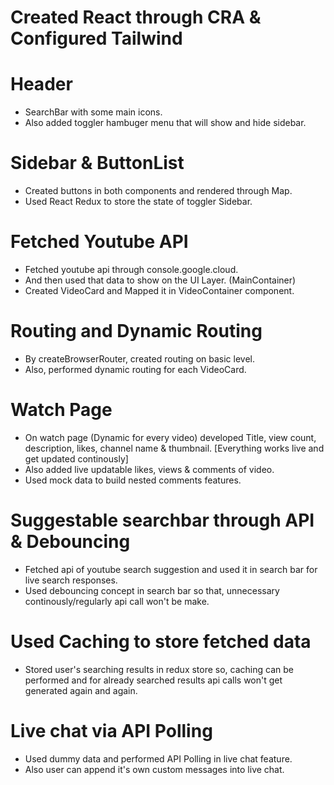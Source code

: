 # Created React through CRA & Configured Tailwind

# Header

- SearchBar with some main icons.
- Also added toggler hambuger menu that will show and hide sidebar.

# Sidebar & ButtonList

- Created buttons in both components and rendered through Map.
- Used React Redux to store the state of toggler Sidebar.

# Fetched Youtube API

- Fetched youtube api through console.google.cloud.
- And then used that data to show on the UI Layer. (MainContainer)
- Created VideoCard and Mapped it in VideoContainer component.

# Routing and Dynamic Routing

- By createBrowserRouter, created routing on basic level.
- Also, performed dynamic routing for each VideoCard.

# Watch Page

- On watch page (Dynamic for every video) developed Title,
  view count, description, likes, channel name & thumbnail.
  [Everything works live and get updated continously]
- Also added live updatable likes, views & comments of video.
- Used mock data to build nested comments features.

# Suggestable searchbar through API & Debouncing

- Fetched api of youtube search suggestion and used it in search bar for live search responses.
- Used debouncing concept in search bar so that, unnecessary continously/regularly api call won't be make.

# Used Caching to store fetched data

- Stored user's searching results in redux store so, caching can be performed and for already searched results api calls won't get generated again and again.

# Live chat via API Polling 
- Used dummy data and performed API Polling in live chat feature.
- Also user can append it's own custom messages into live chat.
